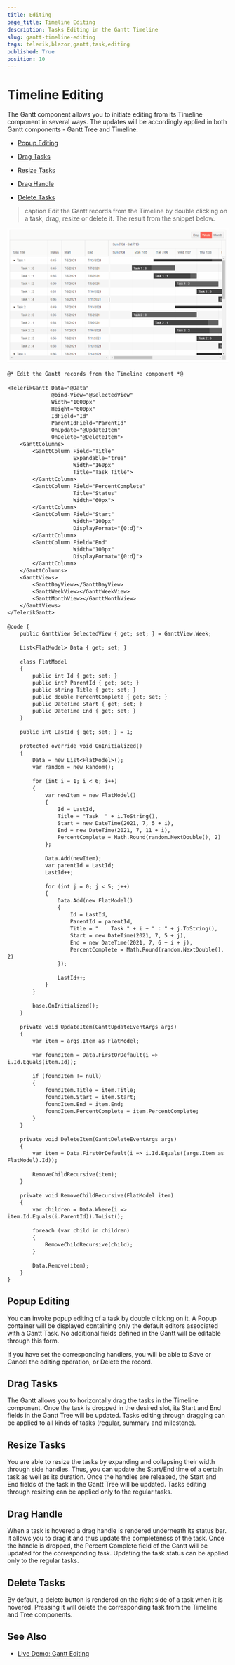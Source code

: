 ```yaml
---
title: Editing
page_title: Timeline Editing
description: Tasks Editing in the Gantt Timeline
slug: gantt-timeline-editing
tags: telerik,blazor,gantt,task,editing
published: True
position: 10
---
```


# Timeline Editing

The Gantt component allows you to initiate editing from its Timeline component in several ways. The updates will be accordingly applied in both Gantt components - Gantt Tree and Timeline.

* [Popup Editing](#popup-editing)

* [Drag Tasks](#drag-tasks)

* [Resize Tasks](#resize-tasks)

* [Drag Handle](#drag-handle)

* [Delete Tasks](#delete-tasks)


>caption Edit the Gantt records from the Timeline by double clicking on a task, drag, resize or delete it. The result from the snippet below.

![Gantt Timeline Editing Example](images/gantt-timeline-editing-example.gif)

````RAZOR
@* Edit the Gantt records from the Timeline component *@

<TelerikGantt Data="@Data"
              @bind-View="@SelectedView"
              Width="1000px"
              Height="600px"
              IdField="Id"
              ParentIdField="ParentId"
              OnUpdate="@UpdateItem"
              OnDelete="@DeleteItem">
    <GanttColumns>
        <GanttColumn Field="Title"
                     Expandable="true"
                     Width="160px"
                     Title="Task Title">
        </GanttColumn>
        <GanttColumn Field="PercentComplete"
                     Title="Status"
                     Width="60px">
        </GanttColumn>
        <GanttColumn Field="Start"
                     Width="100px"
                     DisplayFormat="{0:d}">
        </GanttColumn>
        <GanttColumn Field="End"
                     Width="100px"
                     DisplayFormat="{0:d}">
        </GanttColumn>
    </GanttColumns>
    <GanttViews>
        <GanttDayView></GanttDayView>
        <GanttWeekView></GanttWeekView>
        <GanttMonthView></GanttMonthView>
    </GanttViews>
</TelerikGantt>

@code {
    public GanttView SelectedView { get; set; } = GanttView.Week;

    List<FlatModel> Data { get; set; }

    class FlatModel
    {
        public int Id { get; set; }
        public int? ParentId { get; set; }
        public string Title { get; set; }
        public double PercentComplete { get; set; }
        public DateTime Start { get; set; }
        public DateTime End { get; set; }
    }

    public int LastId { get; set; } = 1;

    protected override void OnInitialized()
    {
        Data = new List<FlatModel>();
        var random = new Random();

        for (int i = 1; i < 6; i++)
        {
            var newItem = new FlatModel()
            {
                Id = LastId,
                Title = "Task  " + i.ToString(),
                Start = new DateTime(2021, 7, 5 + i),
                End = new DateTime(2021, 7, 11 + i),
                PercentComplete = Math.Round(random.NextDouble(), 2)
            };

            Data.Add(newItem);
            var parentId = LastId;
            LastId++;

            for (int j = 0; j < 5; j++)
            {
                Data.Add(new FlatModel()
                {
                    Id = LastId,
                    ParentId = parentId,
                    Title = "    Task " + i + " : " + j.ToString(),
                    Start = new DateTime(2021, 7, 5 + j),
                    End = new DateTime(2021, 7, 6 + i + j),
                    PercentComplete = Math.Round(random.NextDouble(), 2)
                });

                LastId++;
            }
        }

        base.OnInitialized();
    }

    private void UpdateItem(GanttUpdateEventArgs args)
    {
        var item = args.Item as FlatModel;

        var foundItem = Data.FirstOrDefault(i => i.Id.Equals(item.Id));

        if (foundItem != null)
        {
            foundItem.Title = item.Title;
            foundItem.Start = item.Start;
            foundItem.End = item.End;
            foundItem.PercentComplete = item.PercentComplete;
        }
    }

    private void DeleteItem(GanttDeleteEventArgs args)
    {
        var item = Data.FirstOrDefault(i => i.Id.Equals((args.Item as FlatModel).Id));

        RemoveChildRecursive(item);
    }

    private void RemoveChildRecursive(FlatModel item)
    {
        var children = Data.Where(i => item.Id.Equals(i.ParentId)).ToList();

        foreach (var child in children)
        {
            RemoveChildRecursive(child);
        }

        Data.Remove(item);
    }
}
````

## Popup Editing

You can invoke popup editing of a task by double clicking on it. A Popup container will be displayed containing only the default editors associated with a Gantt Task. No additional fields defined in the Gantt will be editable through this form.

If you have set the corresponding handlers, you will be able to Save or Cancel the editing operation, or Delete the record.

## Drag Tasks

The Gantt allows you to horizontally drag the tasks in the Timeline component. Once the task is dropped in the desired slot, its Start and End fields in the Gantt Tree will be updated. Tasks editing through dragging can be applied to all kinds of tasks (regular, summary and milestone).

## Resize Tasks

You are able to resize the tasks by expanding and collapsing their width through side handles. Thus, you can update the Start/End time of a certain task as well as its duration. Once the handles are released, the Start and End fields of the task in the Gantt Tree will be updated. Tasks editing through resizing can be applied only to the regular tasks.

## Drag Handle

When a task is hovered a drag handle is rendered underneath its status bar. It allows you to drag it and thus update the completeness of the task. Once the handle is dropped, the Percent Complete field of the Gantt will be updated for the corresponding task. Updating the task status can be applied only to the regular tasks.

## Delete Tasks

By default, a delete button is rendered on the right side of a task when it is hovered. Pressing it will delete the corresponding task from the Timeline and Tree components.

## See Also

  * [Live Demo: Gantt Editing](https://demos.telerik.com/blazor-ui/gantt/editing-incell)